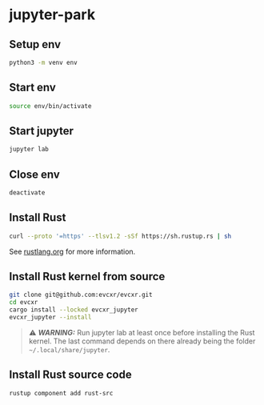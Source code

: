 # jupyter-park

## Setup env
```bash
python3 -m venv env
```

## Start env
```bash
source env/bin/activate
```

## Start jupyter
```bash
jupyter lab
```

## Close env
```bash
deactivate
```

## Install Rust
```bash
curl --proto '=https' --tlsv1.2 -sSf https://sh.rustup.rs | sh
```
See [rustlang.org](https://www.rust-lang.org/tools/install) for more information.

## Install Rust kernel from source
```bash
git clone git@github.com:evcxr/evcxr.git
cd evcxr
cargo install --locked evcxr_jupyter
evcxr_jupyter --install
```

> ⚠️ **_WARNING:_** Run jupyter lab at least once before installing the Rust kernel. The last command depends on there already being the folder  `~/.local/share/jupyter`.  

## Install Rust source code
```bash
rustup component add rust-src
``` 

